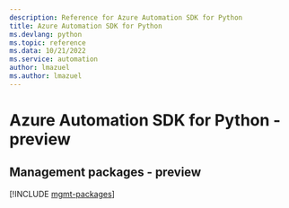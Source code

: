 ```yaml
---
description: Reference for Azure Automation SDK for Python
title: Azure Automation SDK for Python
ms.devlang: python
ms.topic: reference
ms.data: 10/21/2022
ms.service: automation
author: lmazuel
ms.author: lmazuel
---
```

# Azure Automation SDK for Python - preview

## Management packages - preview
[!INCLUDE [mgmt-packages](automation-mgmt-index.md)]